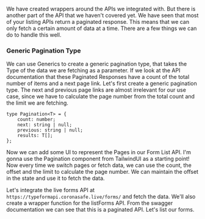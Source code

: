 We have created wrappers around the APIs we integrated with. But there is another part of the API that we haven't covered yet. We have seen that most of your listing APIs return a paginated response. This means that we can only fetch a certain amount of data at a time. There are a few things we can do to handle this well.

### Generic Pagination Type

We can use Generics to create a generic pagination type, that takes the Type of the data we are fetching as a parameter. If we look at the API documentation that these Paginated Responses have a count of the total number of items and a next page link. Let's first create a generic pagination type. The next and previous page links are almost irrelevant for our use case, since we have to calculate the page number from the total count and the limit we are fetching.

```tsx
type Pagination<T> = {
    count: number;
    next: string | null;
    previous: string | null;
    results: T[];
};
```

Now we can add some UI to represent the Pages in our Form List API. I'm gonna use the Pagination component from TailwindUI as a starting point! Now every time we switch pages or fetch data, we can use the count, the offset and the limit to calculate the page number. We can maintain the offset in the state and use it to fetch the data.

Let's integrate the live forms API at `https://typeformapi.coronasafe.live/forms/` and fetch the data. We'll also create a wrapper function for the listForms API. From the swagger documentation we can see that this is a paginated API. Let's list our forms.